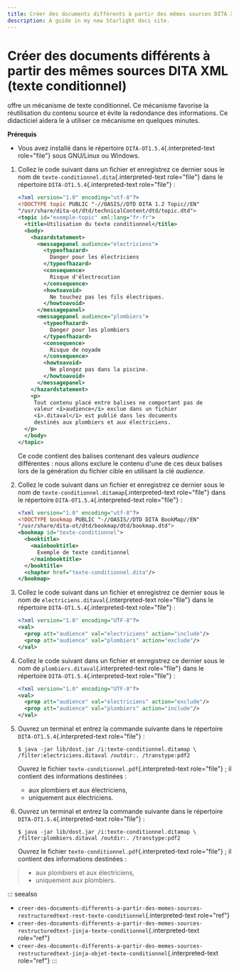 ```yaml
---
title: Créer des documents différents à partir des mêmes sources DITA XML (texte conditionnel)
description: A guide in my new Starlight docs site.
---
```

# Créer des documents différents à partir des mêmes sources DITA XML (texte conditionnel)

offre un mécanisme de texte conditionnel. Ce mécanisme favorise la
réutilisation du contenu source et évite la redondance des informations.
Ce didacticiel aidera le à utiliser ce mécanisme en quelques minutes.

**Prérequis**

-   Vous avez installé dans le répertoire
    `DITA-OT1.5.4`{.interpreted-text role="file"} sous GNU/Linux ou
    Windows.

1.  Collez le code suivant dans un fichier et enregistrez ce dernier
    sous le nom de `texte-conditionnel.dita`{.interpreted-text
    role="file"} dans le répertoire `DITA-OT1.5.4`{.interpreted-text
    role="file"} :

    ``` xml
    <?xml version="1.0" encoding="utf-8"?>
    <!DOCTYPE topic PUBLIC "-//OASIS//DTD DITA 1.2 Topic//EN"
    "/usr/share/dita-ot/dtd/technicalContent/dtd/topic.dtd">
    <topic id="exemple-topic" xml:lang="fr-fr">
      <title>Utilisation du texte conditionnel</title>
      <body>
        <hazardstatement>
          <messagepanel audience="electriciens">
            <typeofhazard>
              Danger pour les électriciens
            </typeofhazard>
            <consequence>
              Risque d'électrocution
            </consequence>
            <howtoavoid>
              Ne touchez pas les fils électriques.
            </howtoavoid>
          </messagepanel>
          <messagepanel audience="plombiers">
            <typeofhazard>
              Danger pour les plombiers
            </typeofhazard>
            <consequence>
              Risque de noyade
            </consequence>
            <howtoavoid>
              Ne plongez pas dans la piscine.
            </howtoavoid>
          </messagepanel>
        </hazardstatement>
        <p>
         Tout contenu placé entre balises ne comportant pas de
         valeur <i>audience</i> exclue dans un fichier
         <i>.ditaval</i> est publié dans les documents
         destinés aux plombiers et aux électriciens.
      </p>
      </body>
    </topic>
    ```

    Ce code contient des balises contenant des valeurs *audience*
    différentes : nous allons exclure le contenu d\'une de ces deux
    balises lors de la génération du fichier cible en utilisant la clé
    *audience*.

2.  Collez le code suivant dans un fichier et enregistrez ce dernier
    sous le nom de `texte-conditionnel.ditamap`{.interpreted-text
    role="file"} dans le répertoire `DITA-OT1.5.4`{.interpreted-text
    role="file"} :

    ``` xml
    <?xml version="1.0" encoding="utf-8"?>
    <!DOCTYPE bookmap PUBLIC "-//OASIS//DTD DITA BookMap//EN"
    "/usr/share/dita-ot/dtd/bookmap/dtd/bookmap.dtd">
    <bookmap id="texte-conditionnel">
      <booktitle>
        <mainbooktitle>
          Exemple de texte conditionnel
        </mainbooktitle>
      </booktitle>
      <chapter href="texte-conditionnel.dita"/>
    </bookmap>
    ```

3.  Collez le code suivant dans un fichier et enregistrez ce dernier
    sous le nom de `electriciens.ditaval`{.interpreted-text role="file"}
    dans le répertoire `DITA-OT1.5.4`{.interpreted-text role="file"} :

    ``` xml
    <?xml version="1.0" encoding="UTF-8"?>
    <val>
      <prop att="audience" val="electriciens" action="include"/>
      <prop att="audience" val="plombiers" action="exclude"/>
    </val>
    ```

4.  Collez le code suivant dans un fichier et enregistrez ce dernier
    sous le nom de `plombiers.ditaval`{.interpreted-text role="file"}
    dans le répertoire `DITA-OT1.5.4`{.interpreted-text role="file"} :

    ``` xml
    <?xml version="1.0" encoding="UTF-8"?>
    <val>
      <prop att="audience" val="electriciens" action="exclude"/>
      <prop att="audience" val="plombiers" action="include"/>
    </val>
    ```

5.  Ouvrez un terminal et entrez la commande suivante dans le répertoire
    `DITA-OT1.5.4`{.interpreted-text role="file"} :

    ``` console
    $ java -jar lib/dost.jar /i:texte-conditionnel.ditamap \
    /filter:electriciens.ditaval /outdir:. /transtype:pdf2
    ```

    Ouvrez le fichier `texte-conditionnel.pdf`{.interpreted-text
    role="file"} ; il contient des informations destinées :

    -   aux plombiers et aux électriciens,
    -   uniquement aux électriciens.

6.  Ouvrez un terminal et entrez la commande suivante dans le répertoire
    `DITA-OT1.5.4`{.interpreted-text role="file"} :

    ``` console
    $ java -jar lib/dost.jar /i:texte-conditionnel.ditamap \
    /filter:plombiers.ditaval /outdir:. /transtype:pdf2
    ```

    Ouvrez le fichier `texte-conditionnel.pdf`{.interpreted-text
    role="file"} ; il contient des informations destinées :

> -   aux plombiers et aux électriciens,
> -   uniquement aux plombiers.

::: seealso
-   `creer-des-documents-differents-a-partir-des-memes-sources-restructuredtext-rest-texte-conditionnel`{.interpreted-text
    role="ref"}
-   `creer-des-documents-differents-a-partir-des-memes-sources-restructuredtext-jinja-texte-conditionnel`{.interpreted-text
    role="ref"}
-   `creer-des-documents-differents-a-partir-des-memes-sources-restructuredtext-jinja-objet-texte-conditionnel`{.interpreted-text
    role="ref"}
:::
